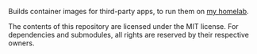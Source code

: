 Builds container images for third-party apps, to run them on [my homelab](https://github.com/pl4nty/lab-infra/).

The contents of this repository are licensed under the MIT license. For dependencies and submodules, all rights are reserved by their respective owners.
